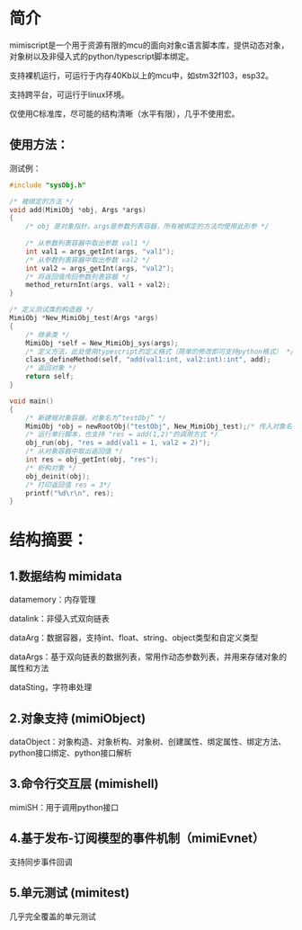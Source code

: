 # 简介
mimiscript是一个用于资源有限的mcu的面向对象c语言脚本库，提供动态对象，对象树以及非侵入式的python/typescript脚本绑定。

支持裸机运行，可运行于内存40Kb以上的mcu中，如stm32f103，esp32。

支持跨平台，可运行于linux环境。

仅使用C标准库，尽可能的结构清晰（水平有限），几乎不使用宏。


## 使用方法：

测试例：
``` c
#include "sysObj.h"

/* 被绑定的方法 */
void add(MimiObj *obj, Args *args) 
{
    /* obj 是对象指针，args是参数列表容器，所有被绑定的方法均使用此形参 */
    
    /* 从参数列表容器中取出参数 val1 */
    int val1 = args_getInt(args, "val1");
    /* 从参数列表容器中取出参数 val2 */
    int val2 = args_getInt(args, "val2");
    /* 将返回值传回参数列表容器 */
    method_returnInt(args, val1 + val2);
}

/* 定义测试类的构造器 */
MimiObj *New_MimiObj_test(Args *args)
{
    /* 继承类 */
    MimiObj *self = New_MimiObj_sys(args);
    /* 定义方法，此处使用typescript的定义格式（简单的修改即可支持python格式） */
    class_defineMethod(self, "add(val1:int, val2:int):int", add);
    /* 返回对象 */
    return self;
}

void main()
{
    /* 新建根对象容器，对象名为“testObj” */
    MimiObj *obj = newRootObj("testObj", New_MimiObj_test);/* 传入对象名和构造器的函数指针 */
    /* 运行单行脚本，也支持 "res = add(1,2)"的调用方式 */
    obj_run(obj, "res = add(val1 = 1, val2 = 2)");
    /* 从对象容器中取出返回值 */
    int res = obj_getInt(obj, "res");
    /* 析构对象 */
    obj_deinit(obj);
    /* 打印返回值 res = 3*/
    printf("%d\r\n", res);    
}
```

# 结构摘要：

## 1.数据结构 mimidata
datamemory：内存管理

datalink：非侵入式双向链表

dataArg：数据容器，支持int、float、string、object类型和自定义类型

dataArgs：基于双向链表的数据列表，常用作动态参数列表，并用来存储对象的属性和方法

dataSting，字符串处理

## 2.对象支持 (mimiObject) 
dataObject：对象构造、对象析构、对象树、创建属性、绑定属性、绑定方法、python接口绑定、python接口解析

## 3.命令行交互层 (mimishell) 
mimiSH：用于调用python接口

## 4.基于发布-订阅模型的事件机制（mimiEvnet）
支持同步事件回调

## 5.单元测试 (mimitest) 
几乎完全覆盖的单元测试

